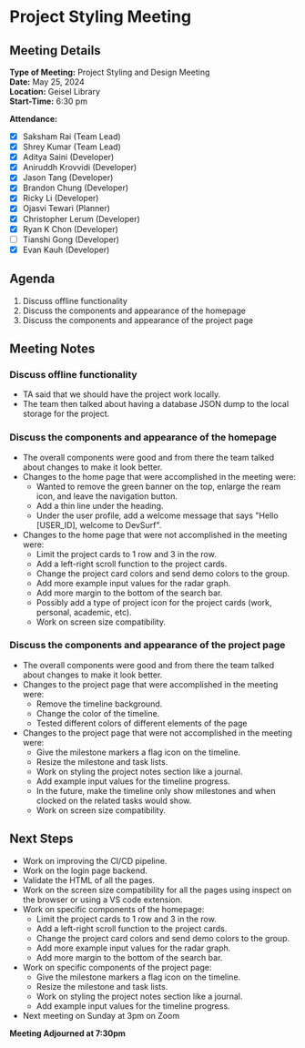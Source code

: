 # Project Styling Meeting

## Meeting Details
**Type of Meeting:** Project Styling and Design Meeting  
**Date:** May 25, 2024  
**Location:** Geisel Library  
**Start-Time:** 6:30 pm  

**Attendance:**    
- [x] Saksham Rai (Team Lead)
- [x] Shrey Kumar (Team Lead)
- [x] Aditya Saini (Developer)
- [x] Aniruddh Krovvidi (Developer)
- [x] Jason Tang (Developer)
- [x] Brandon Chung (Developer)
- [x] Ricky Li (Developer)
- [x] Ojasvi Tewari (Planner)
- [x] Christopher Lerum (Developer)
- [x] Ryan K Chon (Developer)
- [ ] Tianshi Gong (Developer)
- [x] Evan Kauh (Developer) 

## Agenda
1. Discuss offline functionality
2. Discuss the components and appearance of the homepage
3. Discuss the components and appearance of the project page

## Meeting Notes

### Discuss offline functionality
- TA said that we should have the project work locally.
- The team then talked about having a database JSON dump to the local storage for the project.

### Discuss the components and appearance of the homepage
- The overall components were good and from there the team talked about changes to make it look better.
- Changes to the home page that were accomplished in the meeting were:
  - Wanted to remove the green banner on the top, enlarge the ream icon, and leave the navigation button.
  - Add a thin line under the heading.
  - Under the user profile, add a welcome message that says "Hello [USER_ID], welcome to DevSurf".
- Changes to the home page that were not accomplished in the meeting were:
  - Limit the project cards to 1 row and 3 in the row.
  - Add a left-right scroll function to the project cards.
  - Change the project card colors and send demo colors to the group.
  - Add more example input values for the radar graph.
  - Add more margin to the bottom of the search bar.
  - Possibly add a type of project icon for the project cards (work, personal, academic, etc).
  - Work on screen size compatibility.
 
### Discuss the components and appearance of the project page
- The overall components were good and from there the team talked about changes to make it look better.
- Changes to the project page that were accomplished in the meeting were:
  - Remove the timeline background.
  - Change the color of the timeline.
  - Tested different colors of different elements of the page
- Changes to the project page that were not accomplished in the meeting were:
  - Give the milestone markers a flag icon on the timeline.
  - Resize the milestone and task lists.
  - Work on styling the project notes section like a journal.
  - Add example input values for the timeline progress.
  - In the future, make the timeline only show milestones and when clocked on the related tasks would show.
  - Work on screen size compatibility.
 
## Next Steps
- Work on improving the CI/CD pipeline.
- Work on the login page backend.
- Validate the HTML of all the pages.
- Work on the screen size compatibility for all the pages using inspect on the browser or using a VS code extension.
- Work on specific components of the homepage:
  - Limit the project cards to 1 row and 3 in the row.
  - Add a left-right scroll function to the project cards.
  - Change the project card colors and send demo colors to the group.
  - Add more example input values for the radar graph.
  - Add more margin to the bottom of the search bar.
- Work on specific components of the project page:
  - Give the milestone markers a flag icon on the timeline.
  - Resize the milestone and task lists.
  - Work on styling the project notes section like a journal.
  - Add example input values for the timeline progress.
 - Next meeting on Sunday at 3pm on Zoom

**Meeting Adjourned at 7:30pm**

